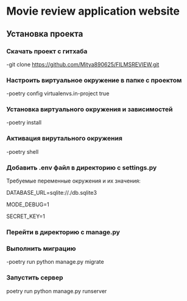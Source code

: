 # **Movie review application website**



## Установка проекта


### Скачать проект с гитхаба
-git clone <https://github.com/Mitya890625/FILMSREVIEW.git>

### Настроить виртуальное окружение в папке с проектом
-poetry config virtualenvs.in-project true

### Установка виртуального окружения и зависимостей

-poetry install


### Активация вирутального окружения

-poetry shell

### Добавить .env файл в директорию с settings.py 

Требуемые переменные окружения и их значения:

DATABASE_URL=sqlite://./db.sqlite3

MODE_DEBUG=1

SECRET_KEY=1


### Перейти в директорию с manage.py

### Выполнить миграцию

-poetry run python manage.py migrate

### Запустить сервер

poetry run python manage.py runserver
